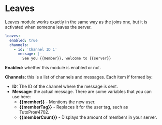# Leaves

Leaves module works exactly in the same way as the joins one, but it is activated when someone leaves the server.

```yaml
leaves:
  enabled: true
  channels:
    - id: 'Channel ID 1'
      message: |-
        See you {{member}}, welcome to {{server}}
```

**Enabled:** whether this module is enabled or not.

**Channels:** this is a list of channels and messages. Each item if formed by:

* **ID:** The ID of the channel where the message is sent.
* **Message:** the actual message. There are some variables that you can use here:
  * **{{member}}** - Mentions the new user.
  * **{{memberTag}}** - Replaces it for the user tag, such as TutoPro\#4702.
  * **{{memberCount}}** - Displays the amount of members in your server.


